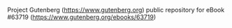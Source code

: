 Project Gutenberg (https://www.gutenberg.org) public repository for
eBook #63719 (https://www.gutenberg.org/ebooks/63719)
